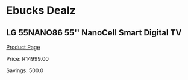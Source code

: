 
# Ebucks Dealz
## LG 55NANO86 55'' NanoCell Smart Digital TV
[Product Page](https://www.ebucks.com/web/shop/productSelected.do?prodId=1059220770&catId=363628279)

Price: R14999.00

Savings: 500.0


	
